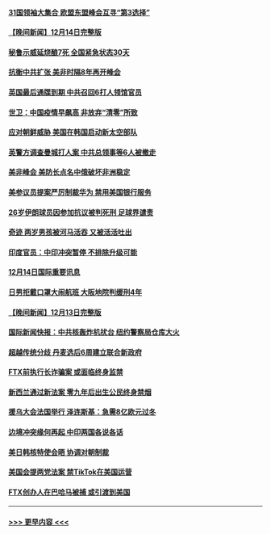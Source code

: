 #### [31国领袖大集合 欧盟东盟峰会互寻“第3选择”](../pages/prog202/a103598593.md?t=12151650) 
#### [【晚间新闻】12月14日完整版](../pages/prog202/a103598465.md?t=12151650) 
#### [秘鲁示威延烧酿7死 全国紧急状态30天](../pages/prog202/a103598548.md?t=12151650) 
#### [抗衡中共扩张 美非时隔8年再开峰会](../pages/prog202/a103598333.md?t=12151650) 
#### [英国最后通牒到期 中共召回6打人领馆官员](../pages/prog202/a103598341.md?t=12151650) 
#### [世卫：中国疫情早飙高 非放弃“清零”所致](../pages/prog202/a103598107.md?t=12151650) 
#### [应对朝鲜威胁 美国在韩国启动新太空部队](../pages/prog202/a103598119.md?t=12151650) 
#### [英警方调查曼城打人案 中共总领事等6人被撤走](../pages/prog202/a103598004.md?t=12151650) 
#### [美非峰会 美防长点名中俄破坏非洲稳定](../pages/prog202/a103597941.md?t=12151650) 
#### [美参议员提案严厉制裁华为 禁用美国银行服务](../pages/prog202/a103597938.md?t=12151650) 
#### [26岁伊朗球员因参加抗议被判死刑 足球界谴责](../pages/prog202/a103597849.md?t=12151650) 
#### [奇迹 两岁男孩被河马活吞 又被活活吐出](../pages/prog202/a103597843.md?t=12151650) 
#### [印度官员：中印冲突暂停 不排除升级可能](../pages/prog202/a103597835.md?t=12151650) 
#### [12月14日国际重要讯息](../pages/prog202/a103597856.md?t=12151650) 
#### [日男拒戴口罩大闹航班 大阪地院判缓刑4年](../pages/prog202/a103597755.md?t=12151650) 
#### [【晚间新闻】12月13日完整版](../pages/prog202/a103597629.md?t=12151650) 
#### [国际新闻快报：中共核轰炸机扰台 纽约警察局仓库大火](../pages/prog202/a103597669.md?t=12151650) 
#### [超越传统分歧 丹麦选后6周建立联合新政府](../pages/prog202/a103597723.md?t=12151650) 
#### [FTX前执行长诈骗案 或面临终身监禁](../pages/prog202/a103597696.md?t=12151650) 
#### [新西兰通过新法案 零九年后出生公民终身禁烟](../pages/prog202/a103597319.md?t=12151650) 
#### [援乌大会法国举行 泽连斯基：急需8亿欧元过冬](../pages/prog202/a103597485.md?t=12151650) 
#### [边境冲突缘何再起 中印两国各说各话](../pages/prog202/a103597496.md?t=12151650) 
#### [美日韩核特使会晤 协调对朝制裁](../pages/prog202/a103597489.md?t=12151650) 
#### [美国会提两党法案 禁TikTok在美国运营](../pages/prog202/a103597328.md?t=12151650) 
#### [FTX创办人在巴哈马被捕 或引渡到美国](../pages/prog202/a103597317.md?t=12151650) 

----
#### [ >>> 更早内容 <<< ](../indexes/prog202-earlier.md)
